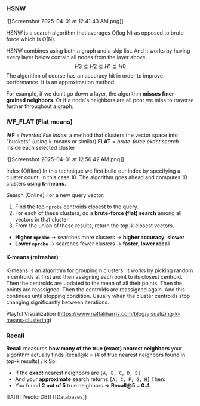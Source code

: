 

### HSNW

![[Screenshot 2025-04-01 at 12.41.43 AM.png]]

HSNW is a search algorithm that averages O(log N) as opposed to brute force which is O(N).

HSNW combines using both a graph and a skip list. And it works by having every layer below contain all nodes from the layer above. 
$$ H3​⊆H2​⊆H1​⊆H0 $$​
The algorithm of course has an accuracy hit in order to improve performance. It is an approximation method. 

For example, if we don’t go down a layer, the algorithm **misses finer-grained neighbors**. Or if a node's neighbors are all poor we miss to traverse further throughout a graph. 



### IVF_FLAT (Flat means)
**IVF** = _Inverted File Index_: a method that clusters the vector space into "buckets" (using k-means or similar)
**FLAT** = _brute-force exact search_ inside each selected cluster

![[Screenshot 2025-04-01 at 12.56.42 AM.png]]


Index (Offline)
In this technique we first build our index by specifying a cluster count. In this case 10. The algorithm goes ahead and computes 10 clusters using **k-means**. 

Search (Online)
For a new query vector:
1. Find the top `nprobe` centroids closest to the query.
2. For each of these clusters, do a **brute-force (flat) search** among all vectors in that cluster.
3. From the union of these results, return the top-k closest vectors.

- **Higher `nprobe`** → searches more clusters → **higher accuracy**, **slower**
- **Lower `nprobe`** → searches fewer clusters → **faster**, **lower recall**

#### K-means (refresher)
K-means is an algorithm for grouping n clusters. It works by picking random n centroids at first and then assigning each point to its closest centroid. Then the centroids are updated to the mean of all their points. Then the points are reassigned. Then the centroids are reassigned again. And this continues until stopping condition. Usually when the cluster centroids stop changing significantly between iterations.

Playful Visualization (https://www.naftaliharris.com/blog/visualizing-k-means-clustering)

### Recall
**Recall** measures **how many of the true (exact) nearest neighbors** your algorithm actually finds
Recall@k = (# of true nearest neighbors found in top-k results) / k
So:
- If the **exact** nearest neighbors are `[A, B, C, D, E]`
- And your **approximate** search returns `[A, C, F, G, H]`
Then:
- You found **2 out of 5** true neighbors ⇒ **Recall@5 = 0.4**



[[AI]] [[VectorDB]] [[Databases]]
